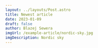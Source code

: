 ```yaml
---
layout: ../layouts/Post.astro
title: Newest article
date: 2023-01-09
draft: false
author: Blazej Sewera
imgUrl: /example-article/nordic-sky.jpg
imgDescription: Nordic sky
---
```

